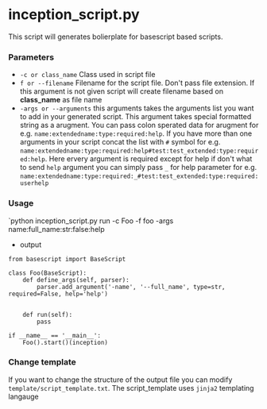 # inception_script.py
This script will  generates bolierplate for basescript based scripts.

### Parameters
- `-c or class_name` Class used in script file
- `f or --filename` Filename for the script file. Don't pass file extension. If this argument is not given script will create filename based on **class_name** as file name
- `-args or --arguments` this arguments takes the arguments list you want to add in your generated script. This argument takes special formatted string as a arugment. You can pass colon sperated data for arugment for e.g.  `name:extendedname:type:required:help`. If you have more than one arguments in your script concat the list with `#` symbol for e.g. `name:extendedname:type:required:help#test:test_extended:type:required:help`. Here ervery argument is required except for help if don't what to send `help` argument you can simply pass `_` for help parameter for e.g. `name:extendedname:type:required:_#test:test_extended:type:required:userhelp` 

### Usage
`python inception_script.py run -c Foo -f foo -args name:full_name:str:false:help
- output
```python3
from basescript import BaseScript

class Foo(BaseScript):
    def define_args(self, parser):
        parser.add_argument('-name', '--full_name', type=str, required=False, help='help')
        

    def run(self):
        pass

if __name__ == '__main__':
    Foo().start()(inception) 
```

### Change template
If you want to change the structure of the output  file you can modify `template/script_template.txt`.  The script_template uses `jinja2` templating langauge
